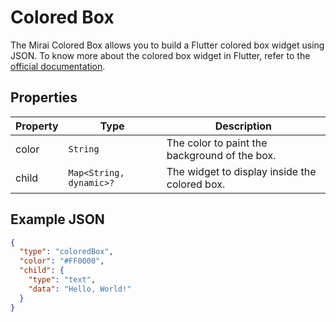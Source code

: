 # Colored Box

The Mirai Colored Box allows you to build a Flutter colored box widget using JSON.
To know more about the colored box widget in Flutter, refer to the [official documentation](https://api.flutter.dev/flutter/widgets/ColoredBox-class.html).

## Properties

| Property | Type                    | Description                                      |
|----------|-------------------------|--------------------------------------------------|
| color    | `String`                | The color to paint the background of the box.    |
| child    | `Map<String, dynamic>?` | The widget to display inside the colored box.    |

## Example JSON

```json
{
  "type": "coloredBox",
  "color": "#FF0000",
  "child": {
    "type": "text",
    "data": "Hello, World!"
  }
}
```